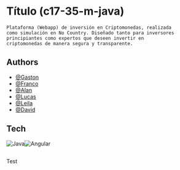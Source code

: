 # Título (c17-35-m-java)

    Plataforma (Webapp) de inversión en Criptomonedas, realizada
    como simulación en No Country. Diseñado tanto para inversores
    principiantes como expertos que deseen invertir en
    criptomonedas de manera segura y transparente.
## Authors

- [@Gaston](https://github.com/gastonec16)
- [@Franco](https://github.com/FrancoNordinelli)
- [@Alan](https://github.com/Alankke)
- [@Lucas](https://github.com/https://github.com/VillalbaLucas)
- [@Leila](https://github.com/Leila-ibz)
- [@David](https://github.com/Davidirs)

## Tech

![Java](https://img.shields.io/badge/Java-black?style=flat&logo=openjdk&logoColor=black&labelColor=orange)![Angular](https://img.shields.io/badge/Angular-black?style=flat&logo=angular&logoColor=black&labelColor=orange)

##
Test